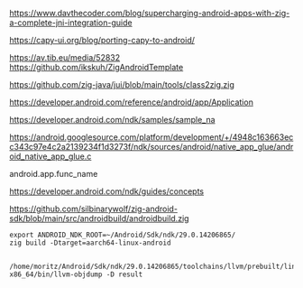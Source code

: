 https://www.davthecoder.com/blog/supercharging-android-apps-with-zig-a-complete-jni-integration-guide

https://capy-ui.org/blog/porting-capy-to-android/

https://av.tib.eu/media/52832 https://github.com/ikskuh/ZigAndroidTemplate

https://github.com/zig-java/jui/blob/main/tools/class2zig.zig

https://developer.android.com/reference/android/app/Application

https://developer.android.com/ndk/samples/sample_na

https://android.googlesource.com/platform/development/+/4948c163663ecc343c97e4c2a2139234f1d3273f/ndk/sources/android/native_app_glue/android_native_app_glue.c

android.app.func_name

https://developer.android.com/ndk/guides/concepts

https://github.com/silbinarywolf/zig-android-sdk/blob/main/src/androidbuild/androidbuild.zig

```
export ANDROID_NDK_ROOT=~/Android/Sdk/ndk/29.0.14206865/
zig build -Dtarget=aarch64-linux-android


/home/moritz/Android/Sdk/ndk/29.0.14206865/toolchains/llvm/prebuilt/linux-x86_64/bin/llvm-objdump -D result
```
